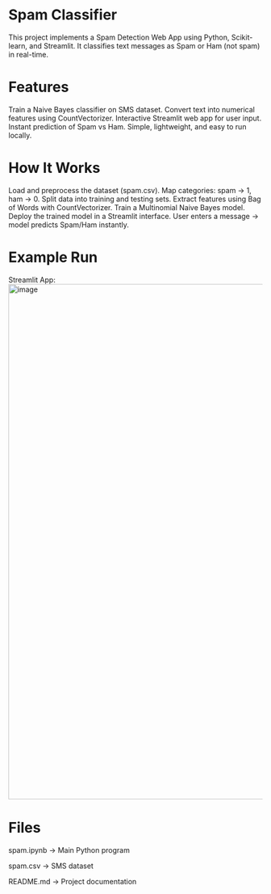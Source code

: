 # Spam Classifier
This project implements a Spam Detection Web App using Python, Scikit-learn, and Streamlit. It classifies text messages as Spam or Ham (not spam) in real-time.

# Features
Train a Naive Bayes classifier on SMS dataset.
Convert text into numerical features using CountVectorizer.
Interactive Streamlit web app for user input.
Instant prediction of Spam vs Ham.
Simple, lightweight, and easy to run locally.

# How It Works
Load and preprocess the dataset (spam.csv).
Map categories: spam → 1, ham → 0.
Split data into training and testing sets.
Extract features using Bag of Words with CountVectorizer.
Train a Multinomial Naive Bayes model.
Deploy the trained model in a Streamlit interface.
User enters a message → model predicts Spam/Ham instantly.

# Example Run
Streamlit App:
<img width="1920" height="1020" alt="image" src="https://github.com/user-attachments/assets/ad41cf77-f515-4636-9225-b0814e9c3141" />

# Files
spam.ipynb → Main Python program

spam.csv → SMS dataset

README.md → Project documentation

